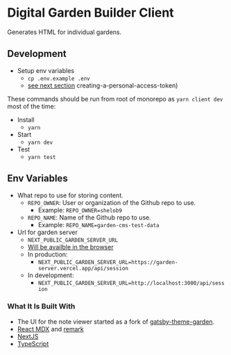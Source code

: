 # Digital Garden Builder Client

Generates HTML for individual gardens.

## Development

- Setup env variables
  - `cp .env.example .env`
  - [see next section](#env-variables)
creating-a-personal-access-token)

These commands should be run from root of monorepo as `yarn client dev` most of the time:

- Install
  - `yarn`
- Start
  - `yarn dev`
- Test
  - `yarn test`

## Env Variables

- What repo to use for storing content.
  - `REPO_OWNER`: User or organization of the Github repo to use.
    - Example: `REPO_OWNER=shelob9`
  - `REPO_NAME`: Name of the Github repo to use.
    - Example: `REPO_NAME=garden-cms-test-data`
- Url for garden server
  - `NEXT_PUBLIC_GARDEN_SERVER_URL`
  - [Will be availble in the browser](https://nextjs.org/docs/basic-features/environment-variables#exposing-environment-variables-to-the-browser)
  - In production:
    - `NEXT_PUBLIC_GARDEN_SERVER_URL=https://garden-server.vercel.app/api/session`
  - In development:
    - `NEXT_PUBLIC_GARDEN_SERVER_URL=http://localhost:3000/api/session`
  
### What It Is Built With

- The UI for the note viewer started as a fork of [gatsby-theme-garden](https://github.com/mathieudutour/gatsby-digital-garden).
- [React MDX](https://mdxjs.com/) and [remark](https://github.com/remarkjs/remark)
- [NextJS](https://nextjs.org/)
- [TypeScript](https://www.typescriptlang.org/)

